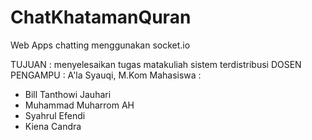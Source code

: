 # ChatKhatamanQuran
Web Apps chatting menggunakan socket.io


TUJUAN  	: menyelesaikan tugas matakuliah sistem terdistribusi
DOSEN PENGAMPU	: A'la Syauqi, M.Kom
Mahasiswa	: 

- Bill Tanthowi Jauhari
- Muhammad Muharrom AH
- Syahrul Efendi
- Kiena Candra




